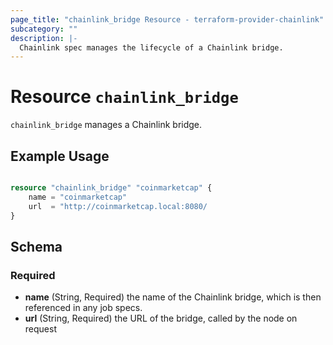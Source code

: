```yaml
---
page_title: "chainlink_bridge Resource - terraform-provider-chainlink"
subcategory: ""
description: |-
  Chainlink spec manages the lifecycle of a Chainlink bridge.
---
```


# Resource `chainlink_bridge`

`chainlink_bridge` manages a Chainlink bridge.

## Example Usage

```terraform

resource "chainlink_bridge" "coinmarketcap" {
    name = "coinmarketcap"
    url  = "http://coinmarketcap.local:8080/
}

```

## Schema

### Required

- **name** (String, Required) the name of the Chainlink bridge, which is then referenced in any job specs.
- **url** (String, Required) the URL of the bridge, called by the node on request 
